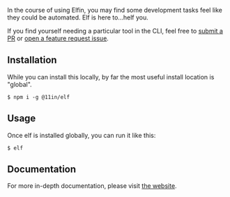 In the course of using Elfin, you may find some development tasks feel like they could be automated.
Elf is here to...helf you.

If you find yourself needing a particular tool in the CLI, feel free to [submit a PR](https://github.com/11in/elf/pulls) or [open a feature request issue](https://github.com/11in/elf/issues/new).

## Installation

While you can install this locally, by far the most useful install location is "global".

```shell
$ npm i -g @11in/elf
```

## Usage

Once elf is installed globally, you can run it like this:

```shell
$ elf
```

## Documentation

For more in-depth documentation, please visit [the website](https://elfin.netlify.app/docs/elf/).
